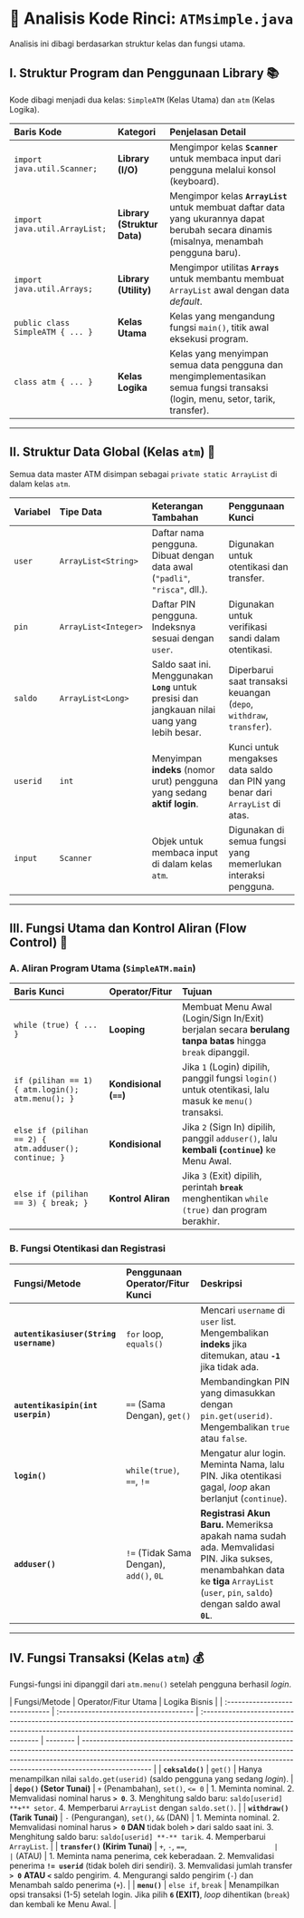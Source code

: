 # 🔬 Analisis Kode Rinci: `ATMsimple.java`

Analisis ini dibagi berdasarkan struktur kelas dan fungsi utama.

## I. Struktur Program dan Penggunaan Library 📚

Kode dibagi menjadi dua kelas: `SimpleATM` (Kelas Utama) dan `atm` (Kelas Logika).

| Baris Kode                       | Kategori                    | Penjelasan Detail                                                                                                                         |
| :------------------------------- | :-------------------------- | :---------------------------------------------------------------------------------------------------------------------------------------- |
| `import java.util.Scanner;`      | **Library (I/O)**           | Mengimpor kelas **`Scanner`** untuk membaca input dari pengguna melalui konsol (keyboard).                                                |
| `import java.util.ArrayList;`    | **Library (Struktur Data)** | Mengimpor kelas **`ArrayList`** untuk membuat daftar data yang ukurannya dapat berubah secara dinamis (misalnya, menambah pengguna baru). |
| `import java.util.Arrays;`       | **Library (Utility)**       | Mengimpor utilitas **`Arrays`** untuk membantu membuat `ArrayList` awal dengan data _default_.                                            |
| `public class SimpleATM { ... }` | **Kelas Utama**             | Kelas yang mengandung fungsi `main()`, titik awal eksekusi program.                                                                       |
| `class atm { ... }`              | **Kelas Logika**            | Kelas yang menyimpan semua data pengguna dan mengimplementasikan semua fungsi transaksi (login, menu, setor, tarik, transfer).            |

---

## II. Struktur Data Global (Kelas `atm`) 💾

Semua data master ATM disimpan sebagai `private static ArrayList` di dalam kelas `atm`.

| Variabel | Tipe Data            | Keterangan Tambahan                                                                             | Penggunaan Kunci                                                              |
| :------- | :------------------- | :---------------------------------------------------------------------------------------------- | :---------------------------------------------------------------------------- |
| `user`   | `ArrayList<String>`  | Daftar nama pengguna. Dibuat dengan data awal (`"padli"`, `"risca"`, dll.).                     | Digunakan untuk otentikasi dan transfer.                                      |
| `pin`    | `ArrayList<Integer>` | Daftar PIN pengguna. Indeksnya sesuai dengan `user`.                                            | Digunakan untuk verifikasi sandi dalam otentikasi.                            |
| `saldo`  | `ArrayList<Long>`    | Saldo saat ini. Menggunakan **`Long`** untuk presisi dan jangkauan nilai uang yang lebih besar. | Diperbarui saat transaksi keuangan (`depo`, `withdraw`, `transfer`).          |
| `userid` | `int`                | Menyimpan **indeks** (nomor urut) pengguna yang sedang **aktif login**.                         | Kunci untuk mengakses data saldo dan PIN yang benar dari `ArrayList` di atas. |
| `input`  | `Scanner`            | Objek untuk membaca input di dalam kelas `atm`.                                                 | Digunakan di semua fungsi yang memerlukan interaksi pengguna.                 |

---

## III. Fungsi Utama dan Kontrol Aliran (Flow Control) 🚦

### A. Aliran Program Utama (`SimpleATM.main`)

| Baris Kunci                                           | Operator/Fitur         | Tujuan                                                                                                    |
| :---------------------------------------------------- | :--------------------- | :-------------------------------------------------------------------------------------------------------- |
| `while (true) { ... }`                                | **Looping**            | Membuat Menu Awal (Login/Sign In/Exit) berjalan secara **berulang tanpa batas** hingga `break` dipanggil. |
| `if (pilihan == 1) { atm.login(); atm.menu(); }`      | **Kondisional (`==`)** | Jika `1` (Login) dipilih, panggil fungsi `login()` untuk otentikasi, lalu masuk ke `menu()` transaksi.    |
| `else if (pilihan == 2) { atm.adduser(); continue; }` | **Kondisional**        | Jika `2` (Sign In) dipilih, panggil `adduser()`, lalu **kembali (`continue`)** ke Menu Awal.              |
| `else if (pilihan == 3) { break; }`                   | **Kontrol Aliran**     | Jika `3` (Exit) dipilih, perintah **`break`** menghentikan `while (true)` dan program berakhir.           |

### B. Fungsi Otentikasi dan Registrasi

| Fungsi/Metode                          | Penggunaan Operator/Fitur Kunci         | Deskripsi                                                                                                                                                                              |
| :------------------------------------- | :-------------------------------------- | :------------------------------------------------------------------------------------------------------------------------------------------------------------------------------------- |
| **`autentikasiuser(String username)`** | `for` loop, `equals()`                  | Mencari `username` di `user` list. Mengembalikan **indeks** jika ditemukan, atau **`-1`** jika tidak ada.                                                                              |
| **`autentikasipin(int userpin)`**      | `==` (Sama Dengan), `get()`             | Membandingkan PIN yang dimasukkan dengan `pin.get(userid)`. Mengembalikan `true` atau `false`.                                                                                         |
| **`login()`**                          | `while(true)`, `==`, `!=`               | Mengatur alur login. Meminta Nama, lalu PIN. Jika otentikasi gagal, _loop_ akan berlanjut (`continue`).                                                                                |
| **`adduser()`**                        | `!=` (Tidak Sama Dengan), `add()`, `0L` | **Registrasi Akun Baru.** Memeriksa apakah nama sudah ada. Memvalidasi PIN. Jika sukses, menambahkan data ke **tiga** `ArrayList` (`user`, `pin`, `saldo`) dengan saldo awal **`0L`**. |

---

## IV. Fungsi Transaksi (Kelas `atm`) 💰

Fungsi-fungsi ini dipanggil dari `atm.menu()` setelah pengguna berhasil _login_.

| Fungsi/Metode                  | Operator/Fitur Utama                   | Logika Bisnis                                                                                                                                                                                  |
| :----------------------------- | :------------------------------------- | :--------------------------------------------------------------------------------------------------------------------------------------------------------------------------------------------- | -------- | ------------------------------------------------------------------------------------------------------------------------------------------------------------------------------------------------------------------------------------------------------------- |
| **`ceksaldo()`**               | `get()`                                | Hanya menampilkan nilai `saldo.get(userid)` (saldo pengguna yang sedang _login_).                                                                                                              |
| **`depo()` (Setor Tunai)**     | `+` (Penambahan), `set()`, `<= 0`      | 1. Meminta nominal. 2. Memvalidasi nominal harus **`> 0`**. 3. Menghitung saldo baru: `saldo[userid] **+** setor`. 4. Memperbarui `ArrayList` dengan `saldo.set()`.                            |
| **`withdraw()` (Tarik Tunai)** | `-` (Pengurangan), `set()`, `&&` (DAN) | 1. Meminta nominal. 2. Memvalidasi nominal harus **`> 0`** **DAN** tidak boleh **`>`** dari saldo saat ini. 3. Menghitung saldo baru: `saldo[userid] **-** tarik`. 4. Memperbarui `ArrayList`. |
| **`transfer()` (Kirim Tunai)** | `+`, `-`, `==`, `                      |                                                                                                                                                                                                | ` (ATAU) | 1. Meminta nama penerima, cek keberadaan. 2. Memvalidasi penerima **`!= userid`** (tidak boleh diri sendiri). 3. Memvalidasi jumlah transfer **`> 0`** **ATAU** **`<`** saldo pengirim. 4. Mengurangi saldo pengirim (`-`) dan Menambah saldo penerima (`+`). |
| **`menu()`**                   | `else if`, `break`                     | Menampilkan opsi transaksi (1-5) setelah login. Jika pilih **`6` (EXIT)**, _loop_ dihentikan (`break`) dan kembali ke Menu Awal.                                                               |
